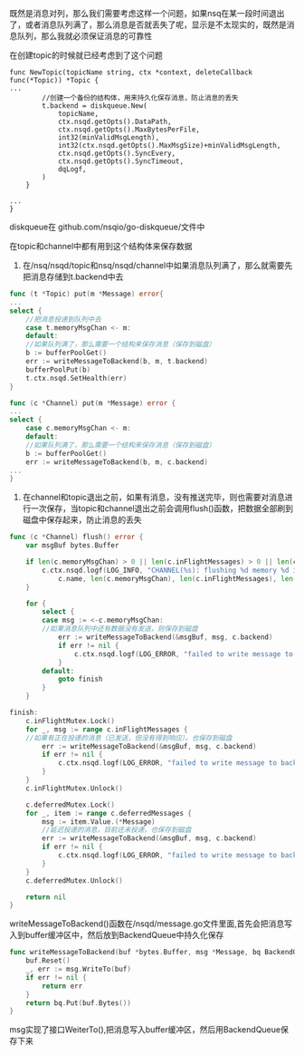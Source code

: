 既然是消息对列，那么我们需要考虑这样一个问题，如果nsq在某一段时间退出了，或者消息队列满了，那么消息是否就丢失了呢，显示是不太现实的，既然是消息队列，那么我就必须保证消息的可靠性

在创建topic的时候就已经考虑到了这个问题

```
func NewTopic(topicName string, ctx *context, deleteCallback func(*Topic)) *Topic {
...
        //创建一个备份的结构体，用来持久化保存消息，防止消息的丢失
        t.backend = diskqueue.New(
            topicName,
            ctx.nsqd.getOpts().DataPath,
            ctx.nsqd.getOpts().MaxBytesPerFile,
            int32(minValidMsgLength),
            int32(ctx.nsqd.getOpts().MaxMsgSize)+minValidMsgLength,
            ctx.nsqd.getOpts().SyncEvery,
            ctx.nsqd.getOpts().SyncTimeout,
            dqLogf,
        )
    }

...
}
```

diskqueue在 github.com/nsqio/go-diskqueue/文件中

在topic和channel中都有用到这个结构体来保存数据

1. 在/nsq/nsqd/topic和nsq/nsqd/channel中如果消息队列满了，那么就需要先把消息存储到t.backend中去

```go
func (t *Topic) put(m *Message) error{
...
select {
    //把消息投递到队列中去
    case t.memoryMsgChan <- m:
    default:
    //如果队列满了，那么需要一个结构来保存消息（保存到磁盘）
    b := bufferPoolGet()
    err := writeMessageToBackend(b, m, t.backend)
    bufferPoolPut(b)
    t.ctx.nsqd.SetHealth(err)
}

func (c *Channel) put(m *Message) error {
...
select {
    case c.memoryMsgChan <- m:
    default:
    //如果队列满了，那么需要一个结构来保存消息（保存到磁盘）
    b := bufferPoolGet()
    err := writeMessageToBackend(b, m, c.backend)
...
}
```

1. 在channel和topic退出之前，如果有消息，没有推送完毕，则也需要对消息进行一次保存，当topic和channel退出之前会调用flush\(\)函数，把数据全部刷到磁盘中保存起来，防止消息的丢失

```go
func (c *Channel) flush() error {
    var msgBuf bytes.Buffer

    if len(c.memoryMsgChan) > 0 || len(c.inFlightMessages) > 0 || len(c.deferredMessages) > 0 {
        c.ctx.nsqd.logf(LOG_INFO, "CHANNEL(%s): flushing %d memory %d in-flight %d deferred messages to backend",
            c.name, len(c.memoryMsgChan), len(c.inFlightMessages), len(c.deferredMessages))
    }

    for {
        select {
        case msg := <-c.memoryMsgChan:
        //如果消息队列中还有数据没有发送，则保存到磁盘
            err := writeMessageToBackend(&msgBuf, msg, c.backend)
            if err != nil {
                c.ctx.nsqd.logf(LOG_ERROR, "failed to write message to backend - %s", err)
            }
        default:
            goto finish
        }
    }

finish:
    c.inFlightMutex.Lock()
    for _, msg := range c.inFlightMessages {
    //如果有正在投递的消息（已发送，但没有得到响应）。也保存到磁盘
        err := writeMessageToBackend(&msgBuf, msg, c.backend)
        if err != nil {
            c.ctx.nsqd.logf(LOG_ERROR, "failed to write message to backend - %s", err)
        }
    }
    c.inFlightMutex.Unlock()

    c.deferredMutex.Lock()
    for _, item := range c.deferredMessages {
        msg := item.Value.(*Message)
        //延迟投递的消息，目前还未投递，也保存到磁盘
        err := writeMessageToBackend(&msgBuf, msg, c.backend)
        if err != nil {
            c.ctx.nsqd.logf(LOG_ERROR, "failed to write message to backend - %s", err)
        }
    }
    c.deferredMutex.Unlock()

    return nil
}
```

writeMessageToBackend\(\)函数在/nsqd/message.go文件里面,首先会把消息写入到buffer缓冲区中，然后放到BackendQueue中持久化保存

```go
func writeMessageToBackend(buf *bytes.Buffer, msg *Message, bq BackendQueue) error {
    buf.Reset()
    _, err := msg.WriteTo(buf)
    if err != nil {
        return err
    }
    return bq.Put(buf.Bytes())
}
```

msg实现了接口WeiterTo\(\),把消息写入buffer缓冲区，然后用BackendQueue保存下来



